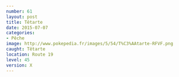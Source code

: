 ```yaml
---
number: 61
layout: post
title: Têtarte
date: 2015-07-07
categories:
- Pêche
image: http://www.pokepedia.fr/images/5/54/T%C3%AAtarte-RFVF.png
caught: Têtarte
location: Route 19
level: 45
version: X
---
```

